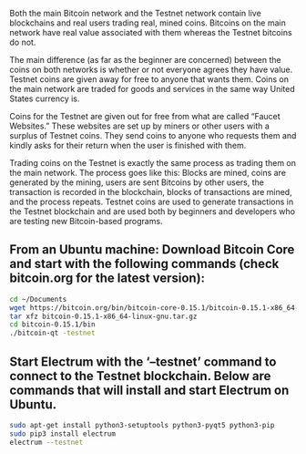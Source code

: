 Both the main Bitcoin network and the Testnet network contain live blockchains and real users trading real, mined coins. 
Bitcoins on the main network have real value associated with them whereas the Testnet bitcoins do not.

The main difference (as far as the beginner are concerned) between the coins on both networks is whether or not everyone agrees they have value.  
Testnet coins are given away for free to anyone that wants them. Coins on the main network are traded for goods and services in the same way United States currency is.

Coins for the Testnet are given out for free from what are called “Faucet Websites.” These websites are set up by miners or other users with a surplus of Testnet coins. 
They send coins to anyone who requests them and kindly asks for their return when the user is finished with them.

Trading coins on the Testnet is exactly the same process as trading them on the main network. The process goes like this: Blocks are mined, coins are generated by the mining, users are sent Bitcoins by other users, the transaction 
is recorded in the blockchain, blocks of transactions are mined, and the process repeats. 
Testnet coins are used to generate transactions in the Testnet blockchain and are used both by beginners and developers who are testing new Bitcoin-based programs.


## From an Ubuntu machine: Download Bitcoin Core and start with the following commands (check bitcoin.org for the latest version):

```bash
cd ~/Documents
wget https://bitcoin.org/bin/bitcoin-core-0.15.1/bitcoin-0.15.1-x86_64-linux-gnu.tar.gz
tar xfz bitcoin-0.15.1-x86_64-linux-gnu.tar.gz
cd bitcoin-0.15.1/bin
./bitcoin-qt -testnet
```


## Start Electrum with the ‘–testnet’ command to connect to the Testnet blockchain.  Below are commands that will install and start Electrum on Ubuntu.

```bash
sudo apt-get install python3-setuptools python3-pyqt5 python3-pip
sudo pip3 install electrum
electrum --testnet
```

 
